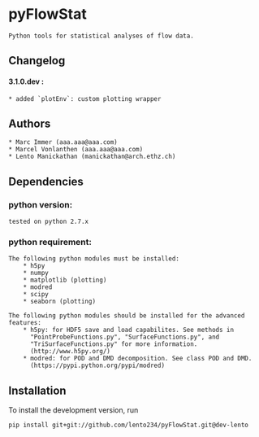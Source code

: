 pyFlowStat
==========

    Python tools for statistical analyses of flow data.

Changelog
---------

#### 3.1.0.dev :

    * added `plotEnv`: custom plotting wrapper

Authors
-------

    * Marc Immer (aaa.aaa@aaa.com)
    * Marcel Vonlanthen (aaa.aaa@aaa.com)
    * Lento Manickathan (manickathan@arch.ethz.ch)

Dependencies
------------

### python version:
    tested on python 2.7.x

### python requirement:
    The following python modules must be installed:
        * h5py
        * numpy
        * matplotlib (plotting)
        * modred
        * scipy
        * seaborn (plotting)

    The following python modules should be installed for the advanced features:
        * h5py: for HDF5 save and load capabilites. See methods in
          "PointProbeFunctions.py", "SurfaceFunctions.py", and
          "TriSurfaceFunctions.py" for more information.
          (http://www.h5py.org/)
        * modred: for POD and DMD decomposition. See class POD and DMD.
          (https://pypi.python.org/pypi/modred)


Installation
------------

To install the development version, run

    pip install git+git://github.com/lento234/pyFlowStat.git@dev-lento
